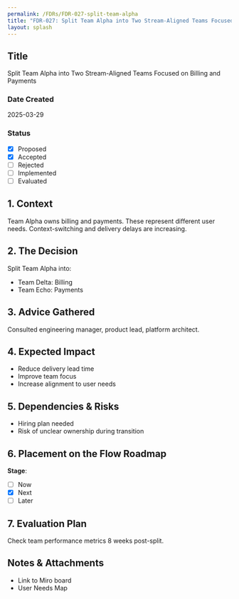 ```yaml
---
permalink: /FDRs/FDR-027-split-team-alpha
title: "FDR-027: Split Team Alpha into Two Stream-Aligned Teams Focused on Billing and Payments"
layout: splash
---
```


## Title

Split Team Alpha into Two Stream-Aligned Teams Focused on Billing and Payments

### Date Created

2025-03-29

### Status

- [x] Proposed  
- [x] Accepted
- [ ] Rejected  
- [ ] Implemented  
- [ ] Evaluated  

## 1. Context

Team Alpha owns billing and payments. These represent different user needs. Context-switching and delivery delays are increasing.

## 2. The Decision

Split Team Alpha into:

- Team Delta: Billing
- Team Echo: Payments

## 3. Advice Gathered

Consulted engineering manager, product lead, platform architect.

## 4. Expected Impact

- Reduce delivery lead time
- Improve team focus
- Increase alignment to user needs

## 5. Dependencies & Risks

- Hiring plan needed
- Risk of unclear ownership during transition

## 6. Placement on the Flow Roadmap

**Stage**:

- [ ] Now
- [x] Next  
- [ ] Later

## 7. Evaluation Plan

Check team performance metrics 8 weeks post-split.

## Notes & Attachments

- Link to Miro board
- User Needs Map
